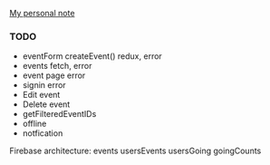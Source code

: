 [My personal note](https://gist.github.com/yhagio/419af7f29920ed71515708bf16c6d981)

### TODO
- eventForm createEvent() redux, error
- events fetch, error
- event page error
- signin error
- Edit event
- Delete event
- getFilteredEventIDs
- offline
- notfication


Firebase architecture:
events
usersEvents
usersGoing
goingCounts